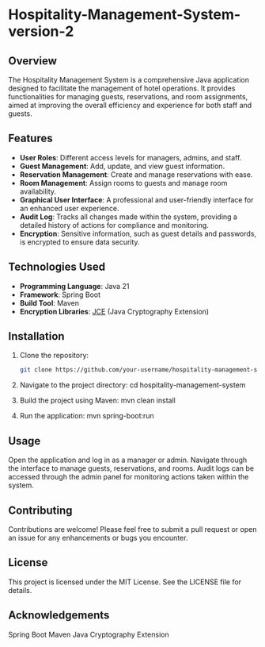 # Hospitality-Management-System-version-2

## Overview
The Hospitality Management System is a comprehensive Java application designed to facilitate the management of hotel operations. It provides functionalities for managing guests, reservations, and room assignments, aimed at improving the overall efficiency and experience for both staff and guests.

## Features
- **User Roles**: Different access levels for managers, admins, and staff.
- **Guest Management**: Add, update, and view guest information.
- **Reservation Management**: Create and manage reservations with ease.
- **Room Management**: Assign rooms to guests and manage room availability.
- **Graphical User Interface**: A professional and user-friendly interface for an enhanced user experience.
- **Audit Log**: Tracks all changes made within the system, providing a detailed history of actions for compliance and monitoring.
- **Encryption**: Sensitive information, such as guest details and passwords, is encrypted to ensure data security.

## Technologies Used
- **Programming Language**: Java 21
- **Framework**: Spring Boot
- **Build Tool**: Maven
- **Encryption Libraries**: [JCE](https://docs.oracle.com/javase/8/docs/technotes/guides/security/crypto/CryptoSpec.html) (Java Cryptography Extension)

## Installation
1. Clone the repository:
   ```bash
   git clone https://github.com/your-username/hospitality-management-system.git
   
2. Navigate to the project directory:
   cd hospitality-management-system
   
3. Build the project using Maven:
   mvn clean install
   
4. Run the application:
   mvn spring-boot:run

## Usage
Open the application and log in as a manager or admin.
Navigate through the interface to manage guests, reservations, and rooms.
Audit logs can be accessed through the admin panel for monitoring actions taken within the system.

## Contributing
Contributions are welcome! Please feel free to submit a pull request or open an issue for any enhancements or bugs you encounter.

## License
This project is licensed under the MIT License. See the LICENSE file for details.

## Acknowledgements
  Spring Boot
  Maven
  Java Cryptography Extension


  
